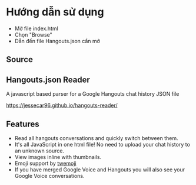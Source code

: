 # Hướng dẫn sử dụng
- Mở file index.html
- Chọn "Browse"
- Dẫn đến file Hangouts.json cần mở


## Source
## Hangouts.json Reader
A javascript based parser for a Google Hangouts chat history JSON file

https://jessecar96.github.io/hangouts-reader/

## Features
- Read all hangouts conversations and quickly switch between them.
- It's all JavaScript in one html file! No need to upload your chat history to an unknown source.
- View images inline with thumbnails.
- Emoji support by [twemoji](https://github.com/twitter/twemoji)
- If you have merged Google Voice and Hangouts you will also see your Google Voice conversations.
